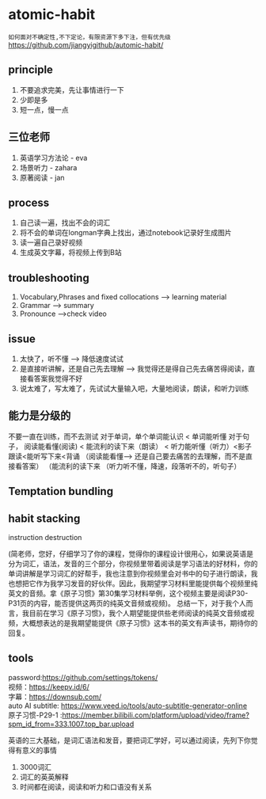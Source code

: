 # atomic-habit
`如何面对不确定性,不下定论，有限资源下多下注，但有优先级`  
https://github.com/jiangyigithub/automic-habit/
## principle
1. 不要追求完美，先让事情进行一下
2. 少即是多
3. 短一点，慢一点

## 三位老师
1. 英语学习方法论 - eva
2. 场景听力 - zahara
3. 原著阅读 - jan

## process
1. 自己读一遍，找出不会的词汇
2. 将不会的单词在longman字典上找出，通过notebook记录好生成图片
3. 读一遍自己录好视频
4. 生成英文字幕，将视频上传到B站

## troubleshooting
1. Vocabulary,Phrases and fixed collocations --> learning material
2. Grammar --> summary
3. Pronounce -->check video

## issue
1. 太快了，听不懂  --> 降低速度试试
2. 是直接听讲解，还是自己先去理解 --> 我觉得还是得自己先去痛苦得阅读，直接看答案我觉得不好
3. 说太难了，写太难了，先试试大量输入吧，大量地阅读，朗读，和听力训练

## 能力是分级的
不要一直在训练，而不去测试
对于单词，单个单词能认识 < 单词能听懂
对于句子， 阅读能看懂(阅读) < 能流利的读下来（朗读） < 听力能听懂（听力）<影子跟读<能听写下来<背诵
（阅读能看懂--> 还是自己要去痛苦的去理解，而不是直接看答案）
（能流利的读下来
（听力听不懂，降速，段落听不的，听句子）

## Temptation bundling

## habit stacking
instruction destruction

(简老师，您好，仔细学习了你的课程，觉得你的课程设计很用心，如果说英语是分为词汇，语法，发音的三个部分，你视频里带着阅读是学习语法的好材料，你的单词讲解是学习词汇的好帮手，我也注意到你视频里会对书中的句子进行朗读，我也想把它作为我学习发音的好伙伴。因此，我期望学习材料里能提供每个视频里纯英文的音频。拿《原子习惯》第30集学习材料举例，这个视频主要是阅读P30-P31页的内容，能否提供这两页的纯英文音频或视频)。
总结一下，对于我个人而言，我目前在学习《原子习惯》，我个人期望能提供些老师阅读的纯英文音频或视频，大概想表达的是我期望能提供《原子习惯》这本书的英文有声读书，期待你的回复。

## tools
password:https://github.com/settings/tokens/  
视频：https://keepv.id/6/  
字幕：https://downsub.com/  
auto AI subtitle: https://www.veed.io/tools/auto-subtitle-generator-online  
原子习惯-P29-1 :https://member.bilibili.com/platform/upload/video/frame?spm_id_from=333.1007.top_bar.upload 

英语的三大基础，是词汇语法和发音，要把词汇学好，可以通过阅读，先列下你觉得有意义的事情
1. 3000词汇
2. 词汇的英英解释
3. 时间都在阅读，阅读和听力和口语没有关系